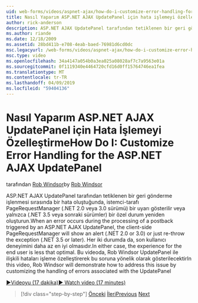 ```yaml
---
uid: web-forms/videos/aspnet-ajax/how-do-i-customize-error-handling-for-the-aspnet-ajax-updatepanel
title: Nasıl Yaparım ASP.NET AJAX UpdatePanel için hata işlemeyi özelleştirme | Microsoft Docs
author: rick-anderson
description: ASP.NET AJAX UpdatePanel tarafından tetiklenen bir geri gönderme işlenmesi sırasında bir hata oluştuğunda, istemci-tarafı PageRequestManager bir uyarı gösterilir (. NE...
ms.author: riande
ms.date: 12/18/2009
ms.assetid: 28bd411b-e708-4eab-baed-76981d6cd0dc
msc.legacyurl: /web-forms/videos/aspnet-ajax/how-do-i-customize-error-handling-for-the-aspnet-ajax-updatepanel
msc.type: video
ms.openlocfilehash: 34a4147a054b0a3ea025a08028af7c7a9563e01a
ms.sourcegitcommit: 0f1119340e4464720cfd16d0ff15764746ea1fea
ms.translationtype: MT
ms.contentlocale: tr-TR
ms.lasthandoff: 04/09/2019
ms.locfileid: "59404136"
---
```

# <a name="how-do-i-customize-error-handling-for-the-aspnet-ajax-updatepanel"></a><span data-ttu-id="814d9-103">Nasıl Yaparım ASP.NET AJAX UpdatePanel için Hata İşlemeyi Özelleştirme</span><span class="sxs-lookup"><span data-stu-id="814d9-103">How Do I: Customize Error Handling for the ASP.NET AJAX UpdatePanel</span></span>

<span data-ttu-id="814d9-104">tarafından [Rob Windsor](https://twitter.com/robwindsor)</span><span class="sxs-lookup"><span data-stu-id="814d9-104">by [Rob Windsor](https://twitter.com/robwindsor)</span></span>

<span data-ttu-id="814d9-105">ASP.NET AJAX UpdatePanel tarafından tetiklenen bir geri gönderme işlenmesi sırasında bir hata oluştuğunda, istemci-tarafı PageRequestManager (.NET 2.0 veya 3.0 sürümü) bir uyarı gösterilir veya yalnızca (.NET 3.5 veya sonraki sürümler) bir özel durum yeniden oluşturun.</span><span class="sxs-lookup"><span data-stu-id="814d9-105">When an error occurs during the processing of a postback triggered by an ASP.NET AJAX UpdatePanel, the client-side PageRequestManager will show an alert (.NET 2.0 or 3.0) or just re-throw the exception (.NET 3.5 or later).</span></span> <span data-ttu-id="814d9-106">Her iki durumda da, son kullanıcı deneyimini daha az en iyi olmasıdır.</span><span class="sxs-lookup"><span data-stu-id="814d9-106">In either case, the experience for the end user is less that optimal.</span></span> <span data-ttu-id="814d9-107">Bu videoda, Rob Windsor UpdatePanel ile ilişkili hataları işleme özelleştirerek bu soruna yönelik olarak gösterilecektir</span><span class="sxs-lookup"><span data-stu-id="814d9-107">In this video, Rob Windsor will demonstrate how to address this issue by customizing the handling of errors associated with the UpdatePanel</span></span>

[<span data-ttu-id="814d9-108">&#9654;Videoyu (17 dakika)</span><span class="sxs-lookup"><span data-stu-id="814d9-108">&#9654; Watch video (17 minutes)</span></span>](https://channel9.msdn.com/Blogs/ASP-NET-Site-Videos/how-do-i-customize-error-handling-for-the-aspnet-ajax-updatepanel)

> [!div class="step-by-step"]
> <span data-ttu-id="814d9-109">[Önceki](set-up-your-development-environment-for-aspnet-20.md)
> [İleri](how-do-i-use-aspnet-ajax-client-templates.md)</span><span class="sxs-lookup"><span data-stu-id="814d9-109">[Previous](set-up-your-development-environment-for-aspnet-20.md)
[Next](how-do-i-use-aspnet-ajax-client-templates.md)</span></span>
